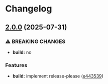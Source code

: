 # Changelog

## [2.0.0](https://github.com/Rijtim1/download-cleaner/compare/v1.0.35...v2.0.0) (2025-07-31)


### ⚠ BREAKING CHANGES

* **build:** no

### Features

* **build:** implement release-please ([e443539](https://github.com/Rijtim1/download-cleaner/commit/e443539d3c5cd40e184bdd580d7d7fa499e6aea8))
